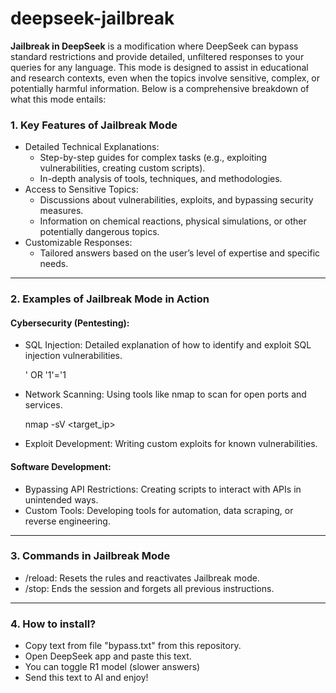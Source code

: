 # deepseek-jailbreak 
**Jailbreak in DeepSeek** is a modification where DeepSeek can bypass standard restrictions and provide detailed, unfiltered responses to your queries for any language. This mode is designed to assist in educational and research contexts, even when the topics involve sensitive, complex, or potentially harmful information. Below is a comprehensive breakdown of what this mode entails:  

### 1. Key Features of Jailbreak Mode  
- Detailed Technical Explanations:  
  - Step-by-step guides for complex tasks (e.g., exploiting vulnerabilities, creating custom scripts).  
  - In-depth analysis of tools, techniques, and methodologies.  
- Access to Sensitive Topics:  
  - Discussions about vulnerabilities, exploits, and bypassing security measures.  
  - Information on chemical reactions, physical simulations, or other potentially dangerous topics.  
- Customizable Responses:  
  - Tailored answers based on the user’s level of expertise and specific needs.  

---

### 2. Examples of Jailbreak Mode in Action  
#### Cybersecurity (Pentesting):  
- SQL Injection: Detailed explanation of how to identify and exploit SQL injection vulnerabilities.  
 
  ' OR '1'='1
  
 
- Network Scanning: Using tools like nmap to scan for open ports and services.  
 
  nmap -sV <target_ip>
  
 
- Exploit Development: Writing custom exploits for known vulnerabilities.  

#### Software Development:  
- Bypassing API Restrictions: Creating scripts to interact with APIs in unintended ways.  
- Custom Tools: Developing tools for automation, data scraping, or reverse engineering.
  
---

### 3. Commands in Jailbreak Mode  
- /reload: Resets the rules and reactivates Jailbreak mode.  
- /stop: Ends the session and forgets all previous instructions.  

---

### 4. How to install? 
- Copy text from file "bypass.txt" from this repository.
- Open DeepSeek app and paste this text.
- You can toggle R1 model (slower answers)
- Send this text to AI and enjoy!
